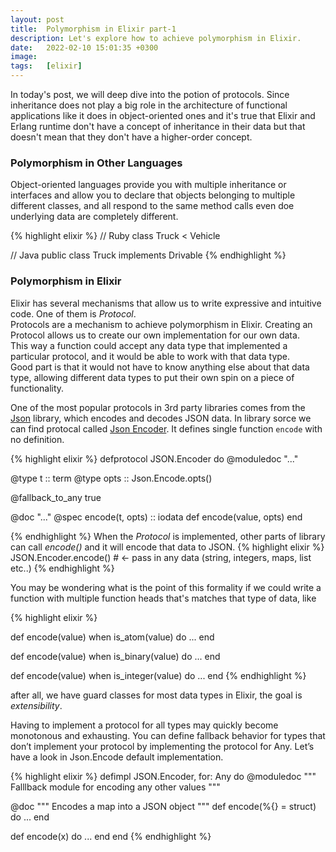 ```yaml
---
layout: post
title:  Polymorphism in Elixir part-1
description: Let's explore how to achieve polymorphism in Elixir.
date:   2022-02-10 15:01:35 +0300
image:  
tags:   [elixir]
---
```


In today's post, we will deep dive into the potion of protocols. Since inheritance does not play a big role in the architecture of functional applications like it does in object-oriented ones and
it's true that Elixir and Erlang runtime don't have a concept of inheritance in their data but that doesn't mean that they don't have a higher-order concept.

### Polymorphism in Other Languages

Object-oriented languages provide you with multiple inheritance or interfaces and allow you to declare that objects belonging to multiple different classes,  and all respond to the same method calls even doe underlying data are completely different.

{% highlight elixir %}
// Ruby
class Truck < Vehicle

// Java
public class Truck implements Drivable
{% endhighlight %}

### Polymorphism in Elixir

Elixir has several mechanisms that allow us to write expressive and intuitive code. One of them is *Protocol*.\
Protocols are a mechanism to achieve polymorphism in Elixir. Creating an Protocol allows us to create our own implementation for our own data.\
This way a function could accept any data type that implemented a particular protocol, and it would be able to work with that data type.\
Good part is that it would not have to know anything else about that data type, allowing different data types to put their own spin on a piece of functionality.

One of the most popular protocols in 3rd party libraries comes from the [Json](https://hexdocs.pm/json/readme.html) library, which encodes and decodes JSON data. In library sorce we can find protocal called [Json Encoder](https://github.com/cblage/elixir-json/blob/master/lib/json/encoder.ex). It defines single function `encode` with no definition.

{% highlight elixir %}
defprotocol JSON.Encoder do
 @moduledoc "..."

 @type t :: term
 @type opts :: Json.Encode.opts()

 @fallback_to_any true

 @doc "..."
 @spec encode(t, opts) :: iodata
 def encode(value, opts)
end

{% endhighlight %}
When the *Protocol* is implemented, other parts of library can call *encode()* and it will encode that data to JSON.
{% highlight elixir %}
JSON.Encoder.encode() # <- pass in any data (string, integers, maps, list etc..)
{% endhighlight %} 

You may be wondering what is the point of this formality if we could write a function with multiple function heads that's matches that type of data, like

{% highlight elixir %}

def encode(value) when is_atom(value) do
 ...
end

def encode(value) when is_binary(value) do
 ...
end

def encode(value) when is_integer(value) do
 ...
end
{% endhighlight %}

after all, we have guard classes for most data types in Elixir, the goal is *extensibility*.

Having to implement a protocol for all types may quickly become monotonous and exhausting. You can define fallback behavior for types that don’t implement your protocol by implementing the protocol for Any. Let’s have a look in Json.Encode default implementation.

{% highlight elixir %}
defimpl JSON.Encoder, for: Any do
  @moduledoc """
  Falllback module for encoding any other values
  """

  @doc """
  Encodes a map into a JSON object
  """
  def encode(%{} = struct) do
    ...
  end

  def encode(x) do
    ...
  end
end
{% endhighlight %}




